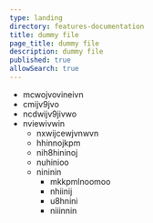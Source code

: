 ```yaml
---
type: landing
directory: features-documentation
title: dummy file
page_title: dummy file
description: dummy file
published: true
allowSearch: true
---
```

* mcwojvovineivn
* cmijv9jvo
* ncdwijv9jivwo
* nviewivwin
    * nxwijcewjvnwvn
    * hhinnojkpm
    * nih8hininoj
    * nuhinioo
    * nininin
        * mkkpmlnoomoo
        * nhiinij
        * u8hnini
        * niiinnin
